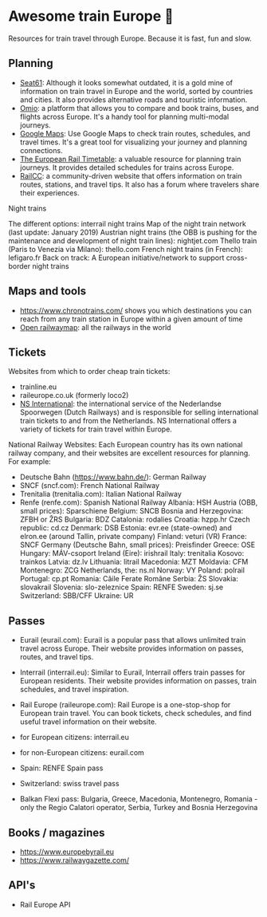 # Awesome train Europe 🚅 

Resources for train travel through Europe.
Because it is fast, fun and slow.

## Planning

- [Seat61](https://www.seat61.com/): Although it looks somewhat outdated, it is a gold mine of information on train travel in Europe and the world, sorted by countries and cities. It also provides alternative roads and touristic information.
- [Omio](https://www.omio.com/): a platform that allows you to compare and book trains, buses, and flights across Europe. It's a handy tool for planning multi-modal journeys.
- [Google Maps](https://www.google.com/maps): Use Google Maps to check train routes, schedules, and travel times. It's a great tool for visualizing your journey and planning connections.
- [The European Rail Timetable](https://www.europeanrailtimetable.eu/): a valuable resource for planning train journeys. It provides detailed schedules for trains across Europe.
- [RailCC](https://rail.cc/): a community-driven website that offers information on train routes, stations, and travel tips. It also has a forum where travelers share their experiences.

Night trains

The different options: interrail night trains
Map of the night train network (last update: January 2019)
Austrian night trains (the OBB is pushing for the maintenance and development of night train lines): nightjet.com
Thello train (Paris to Venezia via Milano): thello.com
French night trains (in French): lefigaro.fr
Back on track: A European initiative/network to support cross-border night trains

## Maps and tools

- <https://www.chronotrains.com/> shows you which destinations you can reach from any train station in Europe within a given amount of time
- [Open railwaymap](https://www.openrailwaymap.org/): all the railways in the world

## Tickets

Websites from which to order cheap train tickets:
- trainline.eu
- raileurope.co.uk (formerly loco2)
- [NS International](https://www.nsinternational.com): the international service of the Nederlandse Spoorwegen (Dutch Railways) and is responsible for selling international train tickets to and from the Netherlands. NS International offers a variety of tickets for train travel within Europe.

National Railway Websites: Each European country has its own national railway company, and their websites are excellent resources for planning. For example:

- Deutsche Bahn (https://www.bahn.de/): German Railway
- SNCF (sncf.com): French National Railway
- Trenitalia (trenitalia.com): Italian National Railway
- Renfe (renfe.com): Spanish National Railway
Albania: HSH
Austria (OBB, small prices): Sparschiene
Belgium: SNCB
Bosnia and Herzegovina: ZFBH or ŽRS
Bulgaria: BDZ
Catalonia: rodalies
Croatia: hzpp.hr
Czech republic: cd.cz
Denmark: DSB
Estonia: evr.ee (state-owned) and elron.ee (around Tallin, private company)
Finland: veturi (VR)
France: SNCF
Germany (Deutsche Bahn, small prices): Preisfinder
Greece: OSE
Hungary: MÁV-csoport
Ireland (Eire): irishrail
Italy: trenitalia
Kosovo: trainkos
Latvia: dz.lv
Lithuania: litrail
Macedonia: MZT
Moldavia: CFM
Montenegro: ZCG
Netherlands, the: ns.nl
Norway: VY
Poland: polrail
Portugal: cp.pt
Romania: Căile Ferate Române
Serbia: ŽS
Slovakia: slovakrail
Slovenia: slo-zeleznice
Spain: RENFE
Sweden: sj.se
Switzerland: SBB/CFF
Ukraine: UR

## Passes
- Eurail (eurail.com): Eurail is a popular pass that allows unlimited train travel across Europe. Their website provides information on passes, routes, and travel tips.
- Interrail (interrail.eu): Similar to Eurail, Interrail offers train passes for European residents. Their website provides information on passes, train schedules, and travel inspiration.
- Rail Europe (raileurope.com): Rail Europe is a one-stop-shop for European train travel. You can book tickets, check schedules, and find useful travel information on their website.



- for European citizens: interrail.eu
- for non-European citizens: eurail.com
- Spain: RENFE Spain pass
- Switzerland: swiss travel pass
- Balkan Flexi pass: Bulgaria, Greece, Macedonia, Montenegro, Romania -only the Regio Calatori operator, Serbia, Turkey and Bosnia Herzegovina




## Books / magazines

- https://www.europebyrail.eu
- https://www.railwaygazette.com/

## API's

- Rail Europe API
